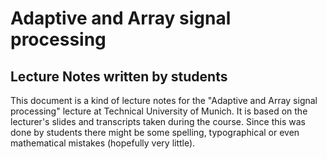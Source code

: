 # Adaptive and Array signal processing

## Lecture Notes written by students

This document is a kind of lecture notes for the "Adaptive and Array signal processing" lecture at Technical University of Munich. It is based on the lecturer's slides and transcripts taken during the course.
Since this was done by students there might be some spelling, typographical or even mathematical mistakes (hopefully very little).